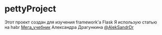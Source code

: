 # pettyProject

Этот проект создан для изучения framework'а Flask
Я использую статью на habr [Мега_учебник](https://habr.com/post/346306/) Александра Драгункина [@AlekSandrDr](https://habr.com/users/AlekSandrDr/)